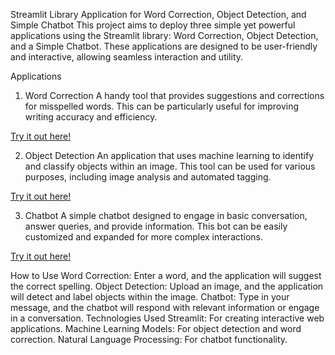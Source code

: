 Streamlit Library Application for Word Correction, Object Detection, and Simple Chatbot
This project aims to deploy three simple yet powerful applications using the Streamlit library: Word Correction, Object Detection, and a Simple Chatbot. These applications are designed to be user-friendly and interactive, allowing seamless interaction and utility.

Applications
1. Word Correction
A handy tool that provides suggestions and corrections for misspelled words. This can be particularly useful for improving writing accuracy and efficiency.

<a href = "https://word-suggestion.streamlit.app/">Try it out here!</a>

2. Object Detection
An application that uses machine learning to identify and classify objects within an image. This tool can be used for various purposes, including image analysis and automated tagging.

<a href = "[https://word-suggestion.streamlit.app/](https://object-detection-1.streamlit.app/)">Try it out here!</a>

3. Chatbot
A simple chatbot designed to engage in basic conversation, answer queries, and provide information. This bot can be easily customized and expanded for more complex interactions.

<a href = "https://nugvxh5hhr2xywwnwwbhuj.streamlit.app/">Try it out here!</a>

How to Use
Word Correction: Enter a word, and the application will suggest the correct spelling.
Object Detection: Upload an image, and the application will detect and label objects within the image.
Chatbot: Type in your message, and the chatbot will respond with relevant information or engage in a conversation.
Technologies Used
Streamlit: For creating interactive web applications.
Machine Learning Models: For object detection and word correction.
Natural Language Processing: For chatbot functionality.
